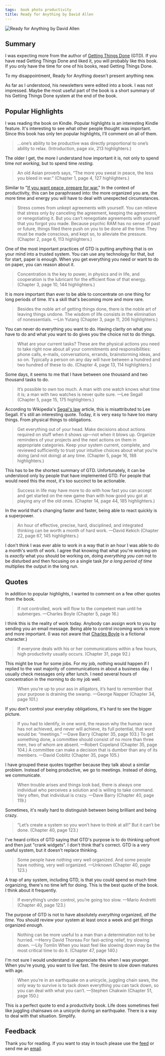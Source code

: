 ```yaml
---
tags:  book photo productivity
title: Ready for Anything by David Allen
---
```

![Ready for Anything by David Allen](assets/2025/ready-for-anything.jpg "Ready for Anything by David Allen")

## Summary

I was expecting more from the author of [Getting Things Done](getting-things-done-2024) (GTD). If you have read Getting Things Done and liked it, you will probably like this book. If you only have the time for one of his books, read Getting Things Done.

To my disappointment, Ready for Anything doesn't present anything new.

As far as I understood, his newsletters were edited into a book. I was not impressed. Maybe the most useful part of the book is a short summary of his Getting Things Done system at the end of the book.

## Popular Highlights

I was reading the book on Kindle. Popular highlights is an interesting Kindle feature. It's interesting to see what other people thought was important. Since this book has only ten popular highlights, I'll comment on all of them.

> ...one’s ability to be productive was directly proportional to one’s ability to relax. (Introduction, page xix, 213 highlighters.)

The older I get, the more I understand how important it is, not only to spend time *not working*, but to spend time *resting*.

> An old Asian proverb says, “The more you sweat in peace, the less you bleed in war.” (Chapter 1, page 4, 127 highlighters.)

Similar to "[If you want peace, prepare for war.](https://en.wikipedia.org/wiki/Si_vis_pacem%2C_para_bellum)" In the context of productivity, this can be paraphrased into: the more organized you are, the more time and energy you will have to deal with unexpected circumstances.

> Stress comes from unkept agreements with yourself. You can relieve that stress only by canceling the agreement, keeping the agreement, or renegotiating it. But you can’t renegotiate agreements with yourself that you forgot you made. Because psychic RAM has no sense of past or future, things filed there push on you to be done all the time. They must be made conscious, and kept so, to alleviate the pressure. (Chapter 2, page 6, 113 highlighters.)

One of the most important practices of GTD is putting anything that is on your mind into a trusted system. You can use any technology for that, but for start, paper is enough. When you get everything you need or want to do on paper, you can reason about it.

> Concentration is the key to power, in physics and in life, and cooperation is the lubricant for the efficient flow of that energy. (Chapter 3, page 10, 144 highlighters.)

It is more important than ever to be able to concentrate on one thing for long periods of time. It's a skill that's becoming more and more rare.

> Besides the noble art of getting things done, there is the noble art of leaving things undone. The wisdom of life consists in the elimination of nonessentials. —Lin Yutang (Chapter 3, page 11, 206 highlighters.)

You can never do everything you want to do. Having clarity on what you have to do and what you want to do gives you the choice not to do things.

> What are your current tasks? These are the physical actions you need to take right now about all your commitments and responsibilities: phone calls, e-mails, conversations, errands, brainstorming ideas, and so on. Typically a person on any day will have between a hundred and two hundred of these to do. (Chapter 4, page 13, 114 highlighters.)

Some days, it seems to me that I have between one thousand and two thousand tasks to do.

> It’s possible to own too much. A man with one watch knows what time it is; a man with two watches is never quite sure. —Lee Segall (Chapter 5, page 15, 175 highlighters.)

According to Wikipedia's [Segal's law](https://en.wikipedia.org/wiki/Segal's_law) article, this is misattributed to Lee Segall. It's still an interesting quote. Today, it is very easy to have too many things. From physical things to obligations.

> Get everything out of your head. Make decisions about actions required on stuff when it shows up—not when it blows up. Organize reminders of your projects and the next actions on them in appropriate categories. Keep your system current, complete, and reviewed sufficiently to trust your intuitive choices about what you’re doing (and not doing) at any time. (Chapter 5, page 16, 188 highlighters.)

This has to be the shortest summary of GTD. Unfortunately, it can be understood only by people that have implemented GTD. For people that would need this the most, it's too succinct to be actionable.

> Success in life may have more to do with how fast you can accept and get started on the new game than with how good you got at playing any of the old ones. (Chapter 14, page 44, 185 highlighters.)

In the world that's changing faster and faster, being able to react quickly is a superpower.

> An hour of effective, precise, hard, disciplined, and integrated thinking can be worth a month of hard work. —David Kekich (Chapter 22, page 67, 145 highlighters.)

I don't think I was ever able to work in a way that in an hour I was able to do a month's worth of work. I agree that knowing that what you're working on is *exactly* what you should be working on, doing *everything you can* not to be disturbed and then focusing on a single task *for a long period of time* multiplies the output in the long run.

## Quotes

In addition to popular highlights, I wanted to comment on a few other quotes from the book.

> If not controlled, work will flow to the competent man until he submerges. —Charles Boyle (Chapter 5, page 16.)

I think this is the reality of work today. Anybody can assign work to you by sending you an email message. Being able to control incoming work is more and more important. (I was not aware that [Charles Boyle](https://brooklyn99.fandom.com/wiki/Charles_Boyle) is a fictional character.)

> If everyone deals with his or her communications within a few hours, high productivity usually occurs. (Chapter 31, page 92.)

This might be true for some jobs. For my job, nothing would happen if I replied to the vast majority of communications in about a business day. I usually check messages only after lunch. I need several hours of concentration in the morning to do my job well.

> When you’re up to your ass in alligators, it’s hard to remember that your purpose is draining the swamp. —George Napper (Chapter 34, page 101.)

If you don't control your everyday obligations, it's hard to see the bigger picture.

> If you had to identify, in one word, the reason why the human race has not achieved, and never will achieve, its full potential, that word would be: “meetings.” —Dave Barry (Chapter 35, page 103.)
> To get something done, a committee should consist of no more than three men, two of whom are absent. —Robert Copeland (Chapter 35, page 104.)
> A committee can make a decision that is dumber than any of its members. —David Coblitz (Chapter 35, page 105.)

I have grouped these quotes together because they talk about a similar problem. Instead of being productive, we go to meetings. Instead of doing, we communicate.

> When trouble arises and things look bad, there is always one individual who perceives a solution and is willing to take command. Very often, that individual is crazy. —Dave Barry (Chapter 40, page 119.)

Sometimes, it's really hard to distinguish between being brilliant and being crazy.

> “Let’s create a system so you won’t have to think at all\!” But it can’t be done. (Chapter 40, page 123.)

I've heard critics of GTD saying that GTD's purpose is to do thinking upfront and then just "crank widgets". I don't think that's correct. GTD is a very useful system, but it doesn't replace thinking.

> Some people have nothing very well organized. And some people have nothing, very well organized. —Unknown (Chapter 40, page 123.)

A trap of any system, including GTD, is that you could spend so much time organizing, there's no time left for doing. This is the best quote of the book. I think about it frequently.

> If everything’s under control, you’re going too slow. —Mario Andretti (Chapter 40, page 123.)

The purpose of GTD is not to have absolutely *everything* organized, *all the time*. You should review your system at least once a week and get things organized *enough*.

> Nothing can be more useful to a man than a determination not to be hurried. —Henry David Thoreau
> For fast-acting relief, try slowing down. —Lily Tomlin
> When you least feel like slowing down may be the most critical time to do it.
> (Chapter 47, page 140.)

I'm not sure I would understand or appreciate this when I was younger. When you're young, you want to live fast. The desire to slow down matures with age.

> When you’re in an earthquake on a unicycle, juggling chain saws, the only way to survive is to tack down everything you can tack down, so you can deal with what you can’t. —Stephen Chakwin (Chapter 51, page 150.)

This is a perfect quote to end a productivity book. Life does sometimes feel like juggling chainsaws on a unicycle during an earthquake. There is a way to deal with that situation. Simplify.

## Feedback

Thank you for reading. If you want to stay in touch please use the [feed](feed.xml) or send me an [email](mailto:zeljko@filipin.eu).
